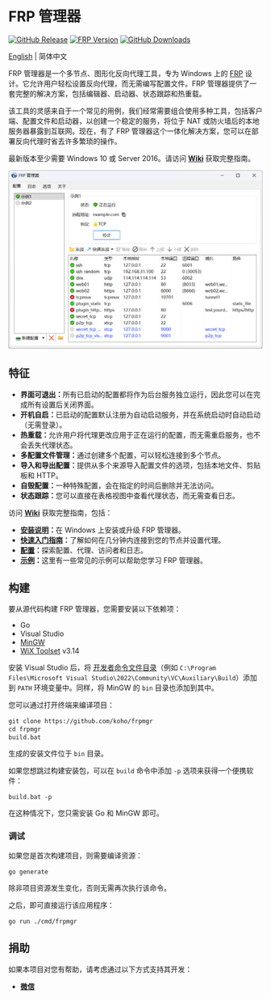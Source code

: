 # FRP 管理器

[![GitHub Release](https://img.shields.io/github/tag/koho/frpmgr.svg?label=release)](https://github.com/koho/frpmgr/releases)
[![FRP Version](https://img.shields.io/endpoint?url=https%3A%2F%2Fgo.shields.workers.dev%2Fkoho%2Ffrpmgr%2Fmaster%3Fname%3Dfrp)](https://github.com/fatedier/frp)
[![GitHub Downloads](https://img.shields.io/github/downloads/koho/frpmgr/total.svg)](https://github.com/koho/frpmgr/releases)

[English](README.md) | 简体中文

FRP 管理器是一个多节点、图形化反向代理工具，专为 Windows 上的 [FRP](https://github.com/fatedier/frp) 设计。它允许用户轻松设置反向代理，而无需编写配置文件。FRP 管理器提供了一套完整的解决方案，包括编辑器、启动器、状态跟踪和热重载。

该工具的灵感来自于一个常见的用例，我们经常需要组合使用多种工具，包括客户端、配置文件和启动器，以创建一个稳定的服务，将位于 NAT 或防火墙后的本地服务器暴露到互联网。现在，有了 FRP 管理器这个一体化解决方案，您可以在部署反向代理时省去许多繁琐的操作。

最新版本至少需要 Windows 10 或 Server 2016。请访问 **[Wiki](https://github.com/koho/frpmgr/wiki)** 获取完整指南。

![screenshot](/docs/screenshot_zh.png)

## 特征

- **界面可退出：**&#8203;所有已启动的配置都将作为后台服务独立运行，因此您可以在完成所有设置后关闭界面。
- **开机自启：**&#8203;已启动的配置默认注册为自动启动服务，并在系统启动时自动启动（无需登录）。
- **热重载：**&#8203;允许用户将代理更改应用于正在运行的配置，而无需重启服务，也不会丢失代理状态。
- **多配置文件管理：**&#8203;通过创建多个配置，可以轻松连接到多个节点。
- **导入和导出配置：**&#8203;提供从多个来源导入配置文件的选项，包括本地文件、剪贴板和 HTTP。
- **自毁配置：**&#8203;一种特殊配置，会在指定的时间后删除并无法访问。
- **状态跟踪：**&#8203;您可以直接在表格视图中查看代理状态，而无需查看日志。

访问 **[Wiki](https://github.com/koho/frpmgr/wiki)** 获取完整指南，包括：

- **[安装说明](https://github.com/koho/frpmgr/wiki#how-to-install)：**&#8203;在 Windows 上安装或升级 FRP 管理器。
- **[快速入门指南](https://github.com/koho/frpmgr/wiki/Quick-Start)：**&#8203;了解如何在几分钟内连接到您的节点并设置代理。
- **[配置](https://github.com/koho/frpmgr/wiki/Configuration)：**&#8203;探索配置、代理、访问者和日志。
- **[示例](https://github.com/koho/frpmgr/wiki/Examples)：**&#8203;这里有一些常见的示例可以帮助您学习 FRP 管理器。

## 构建

要从源代码构建 FRP 管理器，您需要安装以下依赖项：

- Go
- Visual Studio
- [MinGW](https://www.mingw-w64.org/)
- [WiX Toolset](https://wixtoolset.org/) v3.14

安装 Visual Studio 后，将 [开发者命令文件目录](https://learn.microsoft.com/en-us/cpp/build/building-on-the-command-line?view=msvc-170#developer_command_file_locations)（例如 `C:\Program Files\Microsoft Visual Studio\2022\Community\VC\Auxiliary\Build`）添加到 `PATH` 环境变量中。同样，将 MinGW 的 `bin` 目录也添加到其中。

您可以通过打开终端来编译项目：

```shell
git clone https://github.com/koho/frpmgr
cd frpmgr
build.bat
```

生成的安装文件位于 `bin` 目录。

如果您想跳过构建安装包，可以在 `build` 命令中添加 `-p` 选项来获得一个便携软件：

```shell
build.bat -p
```

在这种情况下，您只需安装 Go 和 MinGW 即可。

### 调试

如果您是首次构建项目，则需要编译资源：

```shell
go generate
```

除非项目资源发生变化，否则无需再次执行该命令。

之后，即可直接运行该应用程序：

```shell
go run ./cmd/frpmgr
```

## 捐助

如果本项目对您有帮助，请考虑通过以下方式支持其开发：

- [**微信**](/docs/donate-wechat.jpg)
